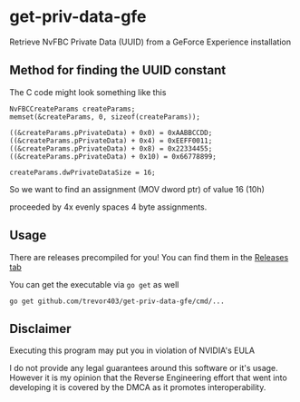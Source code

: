 # get-priv-data-gfe
Retrieve NvFBC Private Data (UUID) from a GeForce Experience installation

## Method for finding the UUID constant

The C code might look something like this
```
NvFBCCreateParams createParams;
memset(&createParams, 0, sizeof(createParams));

((&createParams.pPrivateData) + 0x0) = 0xAABBCCDD;
((&createParams.pPrivateData) + 0x4) = 0xEEFF0011;
((&createParams.pPrivateData) + 0x8) = 0x22334455;
((&createParams.pPrivateData) + 0x10) = 0x66778899;

createParams.dwPrivateDataSize = 16;
```

So we want to find an assignment (MOV dword ptr) of value 16 (10h)

proceeded by 4x evenly spaces 4 byte assignments.

## Usage

There are releases precompiled for you! 
You can find them in the [Releases tab](https://github.com/trevor403/get-priv-data-gfe/releases)

You can get the executable via `go get` as well
```
go get github.com/trevor403/get-priv-data-gfe/cmd/...
```

## Disclaimer
Executing this program may put you in violation of NVIDIA's EULA

I do not provide any legal guarantees around this software or it's usage. However it is my opinion that the Reverse Engineering effort that went into developing it is covered by the DMCA as it promotes interoperability.
